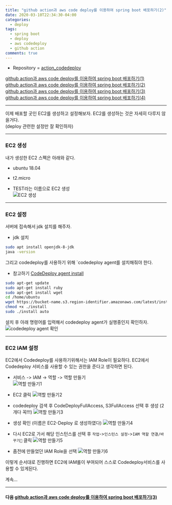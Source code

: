 ```yaml
---
title: "github action과 aws code deploy를 이용하여 spring boot 배포하기(2)"
date: 2020-03-10T22:34:30-04:00
categories:
  - deploy
tags:
  - spring boot
  - deploy
  - aws codedeploy
  - github action
comments: true
---
```


* Repository = [action_codedeploy](https://github.com/isntyet/action_codedeploy)

[github action과 aws code deploy를 이용하여 spring boot 배포하기(1)](/deploy/github-action%EA%B3%BC-aws-code-deploy%EB%A5%BC-%EC%9D%B4%EC%9A%A9%ED%95%98%EC%97%AC-spring-boot-%EB%B0%B0%ED%8F%AC%ED%95%98%EA%B8%B0(1)/)    
[github action과 aws code deploy를 이용하여 spring boot 배포하기(2)](/deploy/github-action%EA%B3%BC-aws-code-deploy%EB%A5%BC-%EC%9D%B4%EC%9A%A9%ED%95%98%EC%97%AC-spring-boot-%EB%B0%B0%ED%8F%AC%ED%95%98%EA%B8%B0(2)/)  
[github action과 aws code deploy를 이용하여 spring boot 배포하기(3)](/deploy/github-action%EA%B3%BC-aws-code-deploy%EB%A5%BC-%EC%9D%B4%EC%9A%A9%ED%95%98%EC%97%AC-spring-boot-%EB%B0%B0%ED%8F%AC%ED%95%98%EA%B8%B0(3)/)  
[github action과 aws code deploy를 이용하여 spring boot 배포하기(4)](/deploy/github-action%EA%B3%BC-aws-code-deploy%EB%A5%BC-%EC%9D%B4%EC%9A%A9%ED%95%98%EC%97%AC-spring-boot-%EB%B0%B0%ED%8F%AC%ED%95%98%EA%B8%B0(4)/)  

-----

이제 배포할 곳인 EC2를 생성하고 설정해보자.
EC2를 생성하는 것은 자세히 다루지 않을거다.  
(deploy 관련한 설정만 잘 확인하자)

-----

### EC2 생성  

내가 생성한 EC2 스펙은 아래와 같다.
 * ubuntu 18.04
 * t2.micro

 * TEST라는 이름으로 EC2 생성  
  ![EC2 생성](https://drive.google.com/uc?id=1xIZa76PTSXjSxg__wOIShdTOFi1I7zej)

-----

### EC2 설정  


서버에 접속해서 jdk 설치를 해주자.  
 * jdk 설치
```bash
sudo apt install openjdk-8-jdk
java -version
```  



그리고 codedeploy를 사용하기 위해 `codedeploy agent를 설치해줘야 한다.  
 * 참고하기 [CodeDeploy agent install](https://docs.aws.amazon.com/ko_kr/codedeploy/latest/userguide/codedeploy-agent-operations-install-ubuntu.html)  
```bash
sudo apt-get update
sudo apt-get install ruby
sudo apt-get install wget
cd /home/ubuntu
wget https://bucket-name.s3.region-identifier.amazonaws.com/latest/install
chmod +x ./install
sudo ./install auto
```  

설치 후 아래 명령어를 입력해서 codedeploy agent가 실행중인지 확인하자.
![codedeploy agent 확인](https://drive.google.com/uc?id=1yLOiYf51y95Ed_SJgqfWiZTg6o4yyR0s)  


-----

### EC2 IAM 설정  


EC2에서 Codedeploy를 사용하기위해서는 IAM Role이 필요하다.
EC2에서 Codedeploy 서비스를 사용할 수 있는 권한을 준다고 생각하면 된다.

 * 서비스 -> IAM -> 역할 -> 역할 만들기  
 ![역할 만들기1](https://drive.google.com/uc?id=1fHcTXbqRyX_PRXPcXbqIwzhUtMiO2vml)  

 * EC2 클릭
 ![역할 만들기2](https://drive.google.com/uc?id=1YTiwVFsDdQzRv3968-_Tu5Kx2VgNyGxA)  

 * codedeploy 검색 후 CodeDeployFullAccess, S3FullAccess 선택 후 생성 (2개다 꼭!!!)
 ![역할 만들기3](https://drive.google.com/uc?id=1-uORUPhNS-aFAlLbi3gMx3ZQjQN2ozIX)  

 * 생성 확인 (이름은 EC2-Deploy 로 생성하였다)
 ![역할 만들기4](https://drive.google.com/uc?id=1dPugJf3qMgKUaSkJR_FC1lW3JvJVF6ma)  

 * 다시 EC2로 가서 해당 인스턴스를 선택 후 `작업`->`인스턴스 설정`->`IAM 역할 연결/바꾸기` 클릭
 ![역할 만들기5](https://drive.google.com/uc?id=1wkAmBRNRw2lcRQBlZfzAvQqUUdaV8dDK)  

 * 좀전에 만들었던 IAM Role을 선택
 ![역할 만들기6](https://drive.google.com/uc?id=1_d-7VLNhwy_ROVAdNzJ761Fi9erfCYaX)  

이렇게 순서대로 진행하면 EC2에 IAM롤이 부여되어 스스로 Codedeploy서비스를 사용할 수 있게된다.

계속...

-----

#### 다음 [github action과 aws code deploy를 이용하여 spring boot 배포하기(3)](/deploy/github-action%EA%B3%BC-aws-code-deploy%EB%A5%BC-%EC%9D%B4%EC%9A%A9%ED%95%98%EC%97%AC-spring-boot-%EB%B0%B0%ED%8F%AC%ED%95%98%EA%B8%B0(3))  
